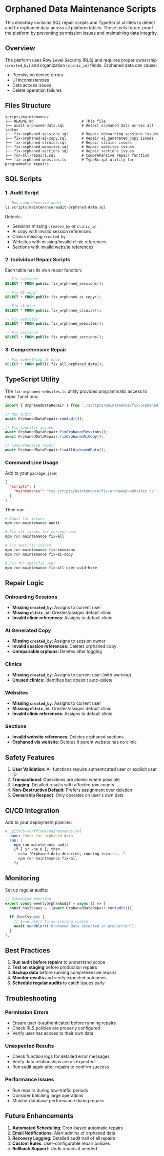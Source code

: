 
# Orphaned Data Maintenance Scripts

This directory contains SQL repair scripts and TypeScript utilities to detect and fix orphaned data across all platform tables. These tools future-proof the platform by preventing permission issues and maintaining data integrity.

## Overview

The platform uses Row Level Security (RLS) and requires proper ownership (`created_by`) and organization (`clinic_id`) fields. Orphaned data can cause:
- Permission denied errors
- UI inconsistencies  
- Data access issues
- Delete operation failures

## Files Structure

```
scripts/maintenance/
├── README.md                      # This file
├── audit-orphaned-data.sql        # Detect orphaned data across all tables
├── fix-orphaned-sessions.sql      # Repair onboarding_sessions issues
├── fix-orphaned-ai-copy.sql       # Repair ai_generated_copy issues  
├── fix-orphaned-clinics.sql       # Repair clinics issues
├── fix-orphaned-websites.sql      # Repair websites issues
├── fix-orphaned-sections.sql      # Repair sections issues
├── run-all-repairs.sql            # Comprehensive repair function
└── fix-orphaned-websites.ts       # TypeScript utility for programmatic repairs
```

## SQL Scripts

### 1. Audit Script
```sql
-- Run comprehensive audit
\i scripts/maintenance/audit-orphaned-data.sql
```

Detects:
- Sessions missing `created_by` or `clinic_id`
- AI copy with invalid session references
- Clinics missing `created_by`
- Websites with missing/invalid clinic references
- Sections with invalid website references

### 2. Individual Repair Scripts

Each table has its own repair function:

```sql
-- Fix sessions
SELECT * FROM public.fix_orphaned_sessions();

-- Fix AI copy  
SELECT * FROM public.fix_orphaned_ai_copy();

-- Fix clinics
SELECT * FROM public.fix_orphaned_clinics();

-- Fix websites
SELECT * FROM public.fix_orphaned_websites();

-- Fix sections
SELECT * FROM public.fix_orphaned_sections();
```

### 3. Comprehensive Repair
```sql
-- Fix everything at once
SELECT * FROM public.fix_all_orphaned_data();
```

## TypeScript Utility

The `fix-orphaned-websites.ts` utility provides programmatic access to repair functions:

```typescript
import { OrphanedDataRepair } from './scripts/maintenance/fix-orphaned-websites';

// Run audit
await OrphanedDataRepair.runAudit();

// Fix specific issues
await OrphanedDataRepair.fixOrphanedSessions();
await OrphanedDataRepair.fixOrphanedAiCopy();

// Comprehensive repair
await OrphanedDataRepair.fixAllOrphanedData();
```

### Command Line Usage

Add to your `package.json`:
```json
{
  "scripts": {
    "maintenance": "tsx scripts/maintenance/fix-orphaned-websites.ts"
  }
}
```

Then run:
```bash
# Audit for issues
npm run maintenance audit

# Fix all issues for current user
npm run maintenance fix-all

# Fix specific issues
npm run maintenance fix-sessions
npm run maintenance fix-ai-copy

# Fix for specific user
npm run maintenance fix-all user-uuid-here
```

## Repair Logic

### Onboarding Sessions
- **Missing `created_by`**: Assigns to current user
- **Missing `clinic_id`**: Creates/assigns default clinic
- **Invalid clinic references**: Assigns to default clinic

### AI Generated Copy  
- **Missing `created_by`**: Assigns to session owner
- **Invalid session references**: Deletes orphaned copy
- **Unrepairable orphans**: Deletes after logging

### Clinics
- **Missing `created_by`**: Assigns to current user (with warning)
- **Unused clinics**: Identifies but doesn't auto-delete

### Websites
- **Missing `created_by`**: Assigns to current user  
- **Missing `clinic_id`**: Creates/assigns default clinic
- **Invalid clinic references**: Assigns to default clinic

### Sections
- **Invalid website references**: Deletes orphaned sections
- **Orphaned via website**: Deletes if parent website has no clinic

## Safety Features

1. **User Validation**: All functions require authenticated user or explicit user ID
2. **Transactional**: Operations are atomic where possible  
3. **Logging**: Detailed results with affected row counts
4. **Non-Destructive Default**: Prefers assignment over deletion
5. **Ownership Respect**: Only operates on user's own data

## CI/CD Integration

Add to your deployment pipeline:

```yaml
# .github/workflows/maintenance.yml
- name: Check for orphaned data
  run: |
    npm run maintenance audit
    if [ $? -ne 0 ]; then
      echo "Orphaned data detected, running repairs..."
      npm run maintenance fix-all
    fi
```

## Monitoring

Set up regular audits:

```javascript
// Scheduled function
export const weeklyOrphanAudit = async () => {
  const hasIssues = !(await OrphanedDataRepair.runAudit());
  
  if (hasIssues) {
    // Send alert to monitoring system
    await sendAlert('Orphaned data detected in production');
  }
};
```

## Best Practices

1. **Run audit before repairs** to understand scope
2. **Test on staging** before production repairs
3. **Backup data** before running comprehensive repairs
4. **Monitor results** and verify expected outcomes
5. **Schedule regular audits** to catch issues early

## Troubleshooting

### Permission Errors
- Ensure user is authenticated before running repairs
- Check RLS policies are properly configured
- Verify user has access to their own data

### Unexpected Results
- Check function logs for detailed error messages
- Verify data relationships are as expected  
- Run audit again after repairs to confirm success

### Performance Issues
- Run repairs during low-traffic periods
- Consider batching large operations
- Monitor database performance during repairs

## Future Enhancements

1. **Automated Scheduling**: Cron-based automatic repairs
2. **Email Notifications**: Alert admins of orphaned data
3. **Recovery Logging**: Detailed audit trail of all repairs
4. **Custom Rules**: User-configurable repair policies
5. **Rollback Support**: Undo repairs if needed
